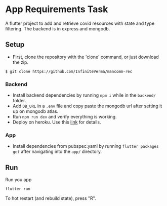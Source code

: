 
# App Requirements Task

A flutter project to add and retrieve covid resources with state and type filtering. The backend is in express and mongodb. 

## Setup

- First, clone the repository with the 'clone' command, or just download the zip.

```
$ git clone https://github.com/InfiniteVerma/mancomm-rec
```


### Backend

 - Install backend dependencies by running ```npm i``` while in the ```backend/``` folder.
 -  Add ```DB_URL``` in a ```.env``` file and copy paste the mongodb url after setting it up on mongodb atlas. 
 - Run ```npm run dev``` and verify everything is working.
 - Deploy on heroku. Use this [link](https://devcenter.heroku.com/articles/getting-started-with-nodejs) for details.

### App

- Install dependencies from pubspec.yaml by running `flutter packages get` after navigating into the ```app/``` directory.
## Run

Run you app

```
flutter run 
```

To hot restart (and rebuild state), press "R".
